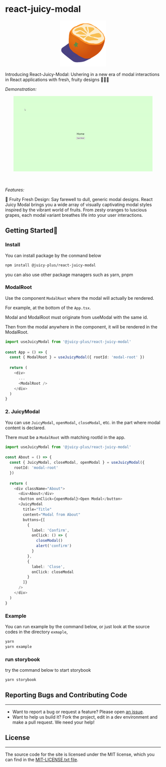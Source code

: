 # react-juicy-modal

<div align="center">
  <img src="public/logo/logo192.png" width="150px" height="150px" alt="logo of Juicy Plus"/>
</div>

Introducing React-Juicy-Modal: Ushering in a new era of modal interactions in React applications with fresh, fruity designs 🍊🍇🍓

_Demonstration:_

<div align="center">
  <img src="demo.gif" width="450px" height="244px" alt="demonstration of react-juicy-modal"/>
</div>
<br/><br/>

_Features:_

🌟 Fruity Fresh Design: Say farewell to dull, generic modal designs. React Juicy Modal brings you a wide array of visually captivating modal styles inspired by the vibrant world of fruits. From zesty oranges to luscious grapes, each modal variant breathes life into your user interactions.

## Getting Started🚀

### Install

You can install package by the conmand below

```bash
npm install @juicy-plus/react-juicy-modal
```

you can also use other package managers such as yarn, pnpm

### ModalRoot

Use the component `ModalRoot` where the modal will actually be rendered.

For example, at the bottom of the `App.tsx`.

Modal and ModalRoot must originate from useModal with the same id.

Then from the modal anywhere in the component, it will be rendered in the ModalRoot.

```typescript
import useJuicyModal from '@juicy-plus/react-juicy-modal'

const App = () => {
  const { ModalRoot } = useJuicyModal({ rootId: 'modal-root' })

  return (
    <div>
      ...
      <ModalRoot />
    </div>
  )
}
```

### 2. JuicyModal

You can use `JuicyModal`, `openModal`, `closeModal`, etc. in the part where modal content is declared.

There must be a `ModalRoot` with matching rootId in the app.

```typescript
import useJuicyModal from '@juicy-plus/react-juicy-modal'

const About = () => {
  const { JuicyModal, closeModal, openModal } = useJuicyModal({
    rootId: 'modal-root'
  })

  return (
    <div className="About">
      <div>About</div>
      <button onClick={openModal}>Open Modal</button>
      <JuicyModal
        title="Title"
        content="Modal from About"
        buttons={[
          {
            label: 'Confirm',
            onClick: () => {
              closeModal()
              alert('confirm')
            }
          },
          {
            label: 'Close',
            onClick: closeModal
          }
        ]}
      />
    </div>
  )
}
```

### Example

You can run example by the command below, or just look at the source codes in the directory `exmaple`,

```bash
yarn
yarn example
```

### run storybook

try the command below to start storybook

```bash
yarn storybook
```

## Reporting Bugs and Contributing Code

---

- Want to report a bug or request a feature? Please open [an issue](https://github.com/JuicyPlus/react-juicy-modal/issues/new).
- Want to help us build it? Fork the project, edit in a dev environment and make a pull request. We need your help!

## License

---

The source code for the site is licensed under the MIT license, which you can find in the [MIT-LICENSE.txt file](https://github.com/JuicyPlus/react-juicy-modal/blob/main/LICENSE).
